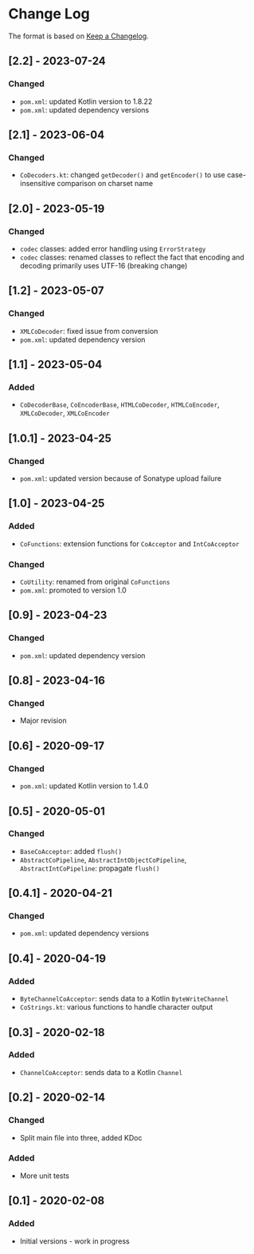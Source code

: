 # Change Log

The format is based on [Keep a Changelog](http://keepachangelog.com/).

## [2.2] - 2023-07-24
### Changed
- `pom.xml`: updated Kotlin version to 1.8.22
- `pom.xml`: updated dependency versions

## [2.1] - 2023-06-04
### Changed
- `CoDecoders.kt`: changed `getDecoder()` and `getEncoder()` to use case-insensitive comparison on charset name

## [2.0] - 2023-05-19
### Changed
- `codec` classes: added error handling using `ErrorStrategy`
- `codec` classes: renamed classes to reflect the fact that encoding and decoding primarily uses UTF-16
  (breaking change)

## [1.2] - 2023-05-07
### Changed
- `XMLCoDecoder`: fixed issue from conversion
- `pom.xml`: updated dependency version

## [1.1] - 2023-05-04
### Added
- `CoDecoderBase`, `CoEncoderBase`, `HTMLCoDecoder`, `HTMLCoEncoder`, `XMLCoDecoder`, `XMLCoEncoder`

## [1.0.1] - 2023-04-25
### Changed
- `pom.xml`: updated version because of Sonatype upload failure

## [1.0] - 2023-04-25
### Added
- `CoFunctions`: extension functions for `CoAcceptor` and `IntCoAcceptor`
### Changed
- `CoUtility`: renamed from original `CoFunctions`
- `pom.xml`: promoted to version 1.0

## [0.9] - 2023-04-23
### Changed
- `pom.xml`: updated dependency version

## [0.8] - 2023-04-16
### Changed
- Major revision

## [0.6] - 2020-09-17
### Changed
- `pom.xml`: updated Kotlin version to 1.4.0

## [0.5] - 2020-05-01
### Changed
- `BaseCoAcceptor`: added `flush()`
- `AbstractCoPipeline`, `AbstractIntObjectCoPipeline`, `AbstractIntCoPipeline`: propagate `flush()`

## [0.4.1] - 2020-04-21
### Changed
- `pom.xml`: updated dependency versions

## [0.4] - 2020-04-19
### Added
- `ByteChannelCoAcceptor`: sends data to a Kotlin `ByteWriteChannel`
- `CoStrings.kt`: various functions to handle character output

## [0.3] - 2020-02-18
### Added
- `ChannelCoAcceptor`: sends data to a Kotlin `Channel`

## [0.2] - 2020-02-14
### Changed
- Split main file into three, added KDoc
### Added
- More unit tests

## [0.1] - 2020-02-08
### Added
- Initial versions - work in progress
